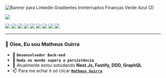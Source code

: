 




![Banner para Linkedin Gradientes Ininterruptos Finanças Verde Azul (2)](https://github.com/guirra-byte/Questions-and-answers/assets/77081114/bb2c10ab-6a4c-4d55-b380-6512f16abc19)

<img src="https://img.shields.io/static/v1?label=Overview&message=Matheus Guirra&color=00b4d8&style=for-the-badge&logo=GitHub">

<p>
<img src="https://img.shields.io/badge/JavaScript-F7DF1E?style=for-the-badge&logo=javascript&logoColor=black">
  <img src="https://img.shields.io/badge/Node.js-52b788?style=for-the-badge&logo=node.js&logoColor=white">
  <img src="https://img.shields.io/badge/TypeScript-0083ff?style=for-the-badge&logo=typescript&logoColor=white">
  <img src="https://img.shields.io/badge/React.Js-00b4d8?style=for-the-badge&logo=react&logoColor=FFF">
  <img src="https://img.shields.io/badge/Nest.Js-ff4040?style=for-the-badge&logo=nestjs&logoColor=white">
  <img src="https://img.shields.io/badge/Express-000?style=for-the-badge&logo=express&logoColor=white">
  <img src="https://img.shields.io/badge/Fastify-fff?style=for-the-badge&logo=fastify&logoColor=black">
  <img src="https://img.shields.io/badge/Prisma-0a9396?style=for-the-badge&logo=prisma&logoColor=white">
  <img src="https://img.shields.io/badge/Graphql-e535ab?style=for-the-badge&logo=graphql&logoColor=fff">
  


</p> 
<hr>

### 👋 Oiee, Eu sou Matheus Guirra
- 💎  **`Desenvolvedor Back-end`**
- 👀 **`Nada no mundo supera a persistência`**
- 🌱 Atualmente estou estudando **Nest.Js, Fastify, DDD, GraphQL**
- 📫 Para me achar é só clicar <a href="https://www.linkedin.com/in/matheus-guirra-9192a3224/">**`Matheus Guirra`**</a>



<!---
guirra-byte/guirra-byte is a ✨ special ✨ repository because its `README.md` (this file) appears on your GitHub profile.
You can click the Preview link to take a look at your changes.

div
--->
